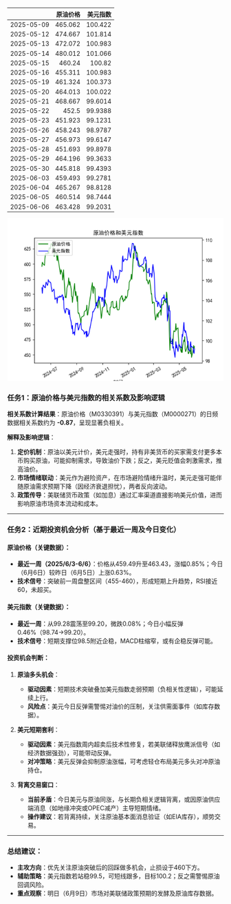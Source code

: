|            |   原油价格 |   美元指数 |
|:-----------|-----------:|-----------:|
| 2025-05-09 |    465.062 |   100.422  |
| 2025-05-12 |    474.667 |   101.814  |
| 2025-05-13 |    472.072 |   100.983  |
| 2025-05-14 |    480.012 |   101.066  |
| 2025-05-15 |    460.24  |   100.82   |
| 2025-05-16 |    455.311 |   100.983  |
| 2025-05-19 |    461.324 |   100.373  |
| 2025-05-20 |    464.013 |   100.022  |
| 2025-05-21 |    468.667 |    99.6014 |
| 2025-05-22 |    452.5   |    99.9388 |
| 2025-05-23 |    451.923 |    99.1231 |
| 2025-05-26 |    458.243 |    98.9787 |
| 2025-05-27 |    456.973 |    99.6147 |
| 2025-05-28 |    451.693 |    99.8978 |
| 2025-05-29 |    464.196 |    99.3633 |
| 2025-05-30 |    445.818 |    99.4393 |
| 2025-06-03 |    459.493 |    99.2781 |
| 2025-06-04 |    465.267 |    98.8128 |
| 2025-06-05 |    460.514 |    98.7444 |
| 2025-06-06 |    463.428 |    99.2031 |

![图](usdx_oil.png)



### 任务1：原油价格与美元指数的相关系数及影响逻辑  
**相关系数计算结果**：原油价格（M0330391）与美元指数（M0000271）的日频数据相关系数约为 **-0.87**，呈现显著负相关。  

**解释及影响逻辑**：  
1. **定价机制**：原油以美元计价，美元走强时，持有非美货币的买家需支付更多本币购买原油，可能抑制需求，导致油价下跌；反之，美元贬值会刺激需求，推高油价。  
2. **市场情绪联动**：美元作为避险资产，在市场避险情绪升温时，美元走强可能伴随原油需求预期下降（因经济衰退担忧），两者反向波动。  
3. **政策传导**：美联储货币政策（如加息）通过汇率渠道直接影响美元价值，进而影响原油市场资本流动和成本。  

---

### 任务2：近期投资机会分析（基于最近一周及今日变化）  
#### **原油价格（关键数据）**：  
- **最近一周（2025/6/3-6/6）**：价格从459.49升至463.43，涨幅0.85%；今日（6月6日）较昨日（6月5日）上涨0.63%。  
- **技术信号**：突破前一周盘整区间（455-460），形成短期上升趋势，RSI接近60，未超买。  

#### **美元指数（关键数据）**：  
- **最近一周**：从99.28震荡至99.20，微跌0.08%；今日小幅反弹0.46%（98.74→99.20）。  
- **技术信号**：短期支撑位98.5附近企稳，MACD柱缩窄，或有企稳反弹可能。  

#### **投资机会判断**：  
1. **原油多头机会**：  
   - **驱动因素**：短期技术突破叠加美元指数走弱预期（负相关性逻辑），可能延续上行。  
   - **风险点**：美元今日反弹需警惕对油价的压制，关注供需面事件（如库存数据）。  

2. **美元短期套利**：  
   - **驱动因素**：美元指数周内超卖后技术性修复，若美联储释放鹰派信号（如经济数据强劲），可能带动反弹。  
   - **对冲策略**：美元反弹会抑制原油涨幅，可考虑轻仓布局美元多头对冲原油持仓。  

3. **背离交易窗口**：  
   - **当前矛盾**：今日美元与原油同涨，与长期负相关逻辑背离，或因原油供应端消息（如地缘冲突或OPEC减产）主导短期情绪。  
   - **操作建议**：若背离持续，关注原油基本面消息验证（如EIA库存），顺势交易。  

---

### **总结建议**：  
- **主攻方向**：优先关注原油突破后的回踩做多机会，止损设于460下方。  
- **辅助策略**：美元指数若站稳99.5，可短线跟多，目标100.2；反之需警惕原油回调风险。  
- **重点观察**：明日（6月9日）市场对美联储政策预期的发酵及原油库存数据。